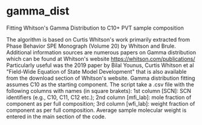 # gamma_dist
Fitting Whitson's Gamma Distribution to C10+ PVT sample composition

The algorithm is based on Curtis Whitson's work primarily extracted
from Phase Behavior SPE Monograph (Volume 20) by Whitson and Brule.
Additional information sources are numerous papers on Gamma distribution
which can be found at Whitson's website https://whitson.com/publications/
Particularly useful was the 2019 paper by Bilal Younus, Curtis Whitson et al
"Field-Wide Equation of State Model Development" that is also available from
the download section of Whitson's website.
Gamma distribution fitting assumes C10 as the starting component.
The script take a .csv file with the following columns with names (in square brakets):
  1st column [SCN]: SCN identifiers (e.g., C10, C11, C12 etc.);
  2nd column [mfi_lab]: mole fraction of component as per full composition;
  3rd column [wfi_lab]: weight fraction of component as per full composition.
  Average sample molecular weight is entered in the main section of the code.
